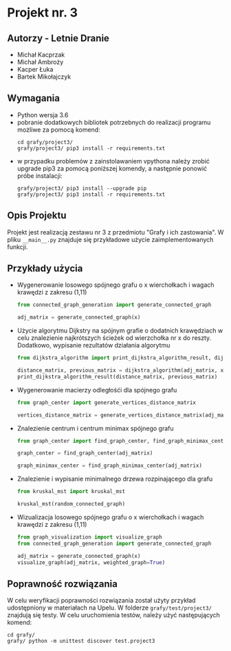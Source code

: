 # Projekt nr. 3

## Autorzy - Letnie Dranie
- Michał Kacprzak
- Michał Ambroży
- Kacper Łuka
- Bartek Mikołajczyk

## Wymagania
- Python wersja 3.6
- pobranie dodatkowych bibliotek potrzebnych do realizacji programu możliwe
  za pomocą komend:
    ```commandline
    cd grafy/project3/
    grafy/project3/ pip3 install -r requirements.txt
    ```
- w przypadku problemów z zainstolawaniem vpythona należy zrobić upgrade pip3 za pomocą poniższej komendy,
  a następnie ponowić próbe instalacji:
    ```commandline
    grafy/project3/ pip3 install --upgrade pip
    grafy/project3/ pip3 install -r requirements.txt
    ```
## Opis Projektu
Projekt jest realizacją zestawu nr 3 z przedmiotu "Grafy i ich zastowania". 
W pliku `__main__.py` znajduje się przykładowe użycie zaimplementowanych funkcji. 


## Przykłady użycia
  * Wygenerowanie losowego spójnego grafu o x wierchołkach i wagach krawędzi z zakresu (1,11)
    ```python
    from connected_graph_generation import generate_connected_graph
    
    adj_matrix = generate_connected_graph(x)
    ```
  * Użycie algorytmu Dijkstry na spójnym grafie o dodatnich krawędziach w celu znalezienie najkrótszych ścieżek 
    od wierzchołka nr x do reszty. Dodatkowo, wypisanie rezultatów działania algorytmu
    ```python
    from dijkstra_algorithm import print_dijkstra_algorithm_result, dijkstra_algorithm
    
    distance_matrix, previous_matrix = dijkstra_algorithm(adj_matrix, x)
    print_dijkstra_algorithm_result(distance_matrix, previous_matrix)
    ```
    
  * Wygenerowanie macierzy odległośći dla spójnego grafu 
    ```python
    from graph_center import generate_vertices_distance_matrix
    
    vertices_distance_matrix = generate_vertices_distance_matrix(adj_matrix)
    ```
    
  * Znalezienie centrum i centrum minimax spójnego grafu 
    ```python
    from graph_center import find_graph_center, find_graph_minimax_center
    
    graph_center = find_graph_center(adj_matrix)

    graph_minimax_center = find_graph_minimax_center(adj_matrix)
    ```
    
  * Znalezienie i wypisanie minimalnego drzewa rozpinającego dla grafu 
    ```python
    from kruskal_mst import kruskal_mst
    
    kruskal_mst(random_connected_graph)
    ```
    
  * Wizualizacja losowego spójnego grafu o x wierchołkach i wagach krawędzi z zakresu (1,11)
    ```python
    from graph_visualization import visualize_graph
    from connected_graph_generation import generate_connected_graph
    
    adj_matrix = generate_connected_graph(x)
    visualize_graph(adj_matrix, weighted_graph=True)
    ```

    
## Poprawność rozwiązania
W celu weryfikacji poprawności rozwiązania został użyty przykład udostępniony w materiałach na Upelu. 
W folderze `grafy/test/project3/` znajdują się testy.
W celu uruchomienia testów, należy użyć następujących komend:
  ```commandline
  cd grafy/
  grafy/ python -m unittest discover test.project3
  ```
    
    